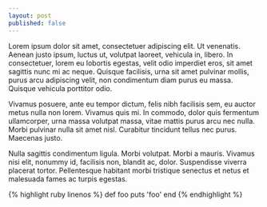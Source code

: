 ```yaml
---
layout: post
published: false
---
```


Lorem ipsum dolor sit amet, consectetuer adipiscing elit. Ut venenatis. Aenean
justo ipsum, luctus ut, volutpat laoreet, vehicula in, libero. In consectetuer,
lorem eu lobortis egestas, velit odio imperdiet eros, sit amet sagittis nunc mi
ac neque. Quisque facilisis, urna sit amet pulvinar mollis, purus arcu adipiscing
velit, non condimentum diam purus eu massa. Quisque vehicula porttitor odio.

Vivamus posuere, ante eu tempor dictum, felis nibh facilisis sem, eu auctor metus
nulla non lorem. Vivamus quis mi. In commodo, dolor quis fermentum ullamcorper,
urna massa volutpat massa, vitae mattis purus arcu nec nulla. Morbi pulvinar
nulla sit amet nisl. Curabitur tincidunt tellus nec purus. Maecenas justo.

Nulla sagittis condimentum ligula. Morbi volutpat. Morbi a mauris. Vivamus nisi
elit, nonummy id, facilisis non, blandit ac, dolor. Suspendisse viverra placerat
tortor. Pellentesque habitant morbi tristique senectus et netus et malesuada
fames ac turpis egestas.

{% highlight ruby linenos %}
def foo
  puts 'foo'
end
{% endhighlight %}
